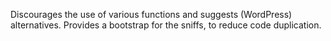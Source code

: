 Discourages the use of various functions and suggests (WordPress) alternatives.
Provides a bootstrap for the sniffs, to reduce code duplication.